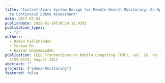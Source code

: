 ```yaml
---
title: "Context-Aware System Design for Remote Health Monitoring: An Application
  to Continuous Edema Assessment"
date: 2017-01-01
publishDate: 2020-01-14T10:29:11.939Z
publication_types:
  - "2"
authors:
  - Ramin Fallahzadeh
  - Yuchao Ma
  - Hassan Ghasemzadeh
publication: IEEE Transactions on Mobile Computing (TMC), vol. 16, no. 8, pp.
  2159–2173, August 2017
abstract: ""
projects: ["Edema-Monitoring"]
featured: false
---
```

